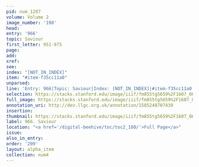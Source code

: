 ```yaml
---
pid: num_1287
volume: Volume 2
image_number: '190'
head: 
entry: '966'
topic: Saviour
first_letter: 951-975
page: 
add: 
xref: 
see: 
index: "[NOT_IN_INDEX]"
item: "#item-f35cc11a0"
unparsed: 
line: 'Entry: 966|Topic: Saviour|Index: [NOT_IN_INDEX]|#item-f35cc11a0'
selection: https://stacks.stanford.edu/image/iiif/fm855tg5659%2F1607_0657/950,1064,2822,543/full/0/default.jpg
full_image: https://stacks.stanford.edu/image/iiif/fm855tg5659%2F1607_0657/full/full/0/default.jpg
annotation_uri: http://dev.llgc.org.uk/annotation/1585248707439
insertion: 
thumbnail: https://stacks.stanford.edu/image/iiif/fm855tg5659%2F1607_0657/950,1064,600,180/250,/0/default.jpg
label: 966. Saviour
location: "<a href='/digital-beehive/toc/toc2_180/'>Full Page</a>"
issue: 
also_in_entry: 
order: '209'
layout: alpha_item
collection: num4
---
```

